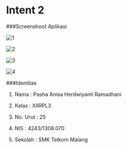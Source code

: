 # Intent 2

###Screenshoot Aplikasi

![1](https://cloud.githubusercontent.com/assets/15698959/19182397/2811e5e2-8c9d-11e6-8b4e-5f0e63473d8b.JPG)

![2](https://cloud.githubusercontent.com/assets/15698959/19182401/2cdc477a-8c9d-11e6-9ea3-e6ef406f6224.JPG)

![3](https://cloud.githubusercontent.com/assets/15698959/19182403/2f3cea10-8c9d-11e6-9b47-cac09e62c5a9.JPG)

![4](https://cloud.githubusercontent.com/assets/15698959/19182412/31e5131e-8c9d-11e6-8af6-70c0c8c4bee7.JPG)

###Identitas

1. Nama : Pasha Anisa Herdwiyanti Ramadhani

2. Kelas : XIIRPL3

3. No. Urut : 25

4. NIS : 4243/1308.070

5. Sekolah : SMK Telkom Malang
